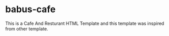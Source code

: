 # babus-cafe
This is a Cafe And Resturant HTML Template and this template was inspired from other template.
